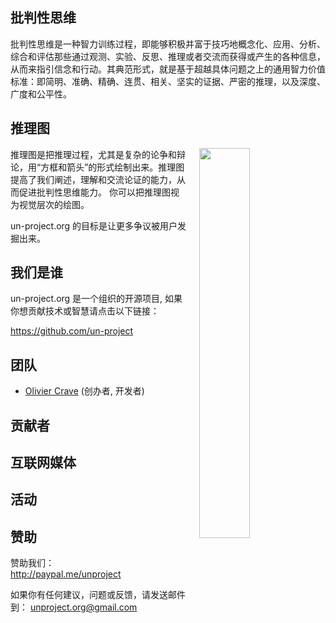## 批判性思维

批判性思维是一种智力训练过程，即能够积极并富于技巧地概念化、应用、分析、综合和评估那些通过观测、实验、反思、推理或者交流而获得或产生的各种信息，从而来指引信念和行动。其典范形式，就是基于超越具体问题之上的通用智力价值标准：即简明、准确、精确、连贯、相关、坚实的证据、严密的推理，以及深度、广度和公平性。

## 推理图

<img style="width: 40%; margin-left: 4%;" align="right" src="https://upload.wikimedia.org/wikipedia/commons/thumb/9/99/Whatley.png/800px-Whatley.png">


推理图是把推理过程，尤其是复杂的论争和辩论，用“方框和箭头”的形式绘制出来。推理图提高了我们阐述，理解和交流论证的能力，从而促进批判性思维能力。
你可以把推理图视为视觉层次的绘图。

un-project.org 的目标是让更多争议被用户发掘出来。

## 我们是谁

un-project.org 是一个组织的开源项目, 如果你想贡献技术或智慧请点击以下链接：

<https://github.com/un-project>

## 团队
- [Olivier Crave](http://cravesoft.com) (创办者, 开发者)

## 贡献者

## 互联网媒体

## 活动

## 赞助
赞助我们： <br>
<http://paypal.me/unproject>

如果你有任何建议，问题或反馈，请发送邮件到： [unproject.org@gmail.com](mailto:unproject.org@gmail.com)

